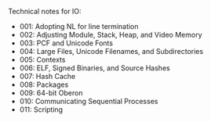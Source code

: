 Technical notes for IO:

* 001: Adopting NL for line termination
* 002: Adjusting Module, Stack, Heap, and Video Memory
* 003: PCF and Unicode Fonts
* 004: Large Files, Unicode Filenames, and Subdirectories
* 005: Contexts
* 006: ELF, Signed Binaries, and Source Hashes
* 007: Hash Cache
* 008: Packages
* 009: 64-bit Oberon
* 010: Communicating Sequential Processes
* 011: Scripting
